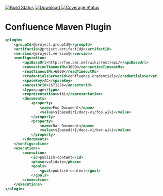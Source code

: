 [![Build Status](https://travis-ci.org/buildit/confluence-maven-plugin.svg?branch=master)](https://travis-ci.org/buildit/confluence-maven-plugin)
[ ![Download](https://api.bintray.com/packages/buildit/maven/confluence-maven-plugin/images/download.svg) ](https://bintray.com/buildit/maven/confluence-maven-plugin/_latestVersion)
[![Coverage Status](https://coveralls.io/repos/github/buildit/confluence-maven-plugin/badge.svg)](https://coveralls.io/github/buildit/confluence-maven-plugin)
# Confluence Maven Plugin

```xml
<plugin>
    <groupId>@project.groupId@</groupId>
    <artifactId>@project.artifactId@</artifactId>
    <version>@project.version@</version>
    <configuration>
        <apiBaseUrl>http://foo.bar.net/wiki/rest/api/</apiBaseUrl>
        <connectionTimeoutMs>3000</connectionTimeoutMs>
        <readTimeoutMs>6000</readTimeoutMs>
        <credentialsServerId>confluence.credentials</credentialsServerId>
        <spaceKey>AC</spaceKey>
        <ancestorId>1671226</ancestorId>
        <type>page</type>
        <representation>wiki</representation>
        <documents>
            <property>
                <name>Foo Document</name>
                <value>${basedir}/docs-v1/foo.wiki</value>
            </property>
            <property>
                <name>Bar Document</name>
                <value>${basedir}/docs-v1/bar.wiki</value>
            </property>
        </documents>
    </configuration>
    <executions>
        <execution>
            <id>publish-content</id>
            <phase>validate</phase>
            <goals>
                <goal>publish-content</goal>
            </goals>
        </execution>
    </executions>
</plugin>

```
